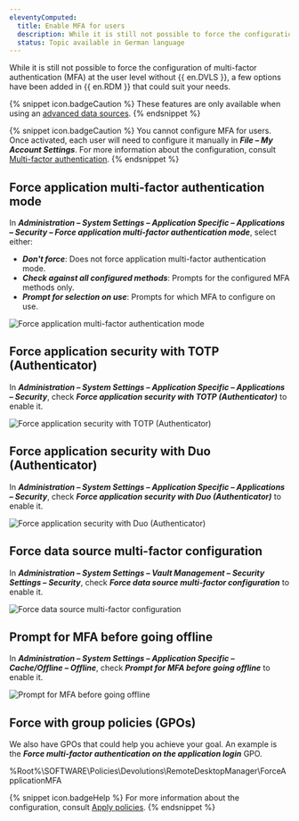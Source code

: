 ```yaml
---
eleventyComputed:
  title: Enable MFA for users
  description: While it is still not possible to force the configuration of multi-factor authentication (MFA) at the user level without {{ en.DVLS }}, a few options have been added in {{ en.RDM }} that could suit your needs.
  status: Topic available in German language
---
```

While it is still not possible to force the configuration of multi-factor authentication (MFA) at the user level without {{ en.DVLS }}, a few options have been added in {{ en.RDM }} that could suit your needs.  

{% snippet icon.badgeCaution %}
These features are only available when using an [advanced data sources](/rdm/windows/data-sources/data-sources-types/advanced-data-sources/).
{% endsnippet %}  

{% snippet icon.badgeCaution %}
You cannot configure MFA for users. Once activated, each user will need to configure it manually in ***File – My Account Settings***. For more information about the configuration, consult [Multi-factor authentication](/rdm/windows/data-sources/multi-factor-authentication/).
{% endsnippet %}

## Force application multi-factor authentication mode

In ***Administration – System Settings – Application Specific – Applications – Security – Force application multi-factor authentication mode***, select either:

* ***Don't force***: Does not force application multi-factor authentication mode.
* ***Check against all configured methods***: Prompts for the configured MFA methods only.
* ***Prompt for selection on use***: Prompts for which MFA to configure on use.

![Force application multi-factor authentication mode](https://webdevolutions.azureedge.net/docs/en/kb/KB2271.png)

## Force application security with TOTP (Authenticator)
In ***Administration – System Settings – Application Specific – Applications – Security***, check ***Force application security with TOTP (Authenticator)*** to enable it.  

![Force application security with TOTP (Authenticator)](https://webdevolutions.azureedge.net/docs/en/kb/KB2270.png)

## Force application security with Duo (Authenticator)
In ***Administration – System Settings – Application Specific – Applications – Security***, check ***Force application security with Duo (Authenticator)*** to enable it.  

![Force application security with Duo (Authenticator)](https://webdevolutions.azureedge.net/docs/en/kb/KB2267.png)

## Force data source multi-factor configuration
In ***Administration – System Settings – Vault Management – Security Settings – Security***, check ***Force data source multi-factor configuration*** to enable it.  

![Force data source multi-factor configuration](https://webdevolutions.azureedge.net/docs/en/kb/KB2273.png)

## Prompt for MFA before going offline
In ***Administration – System Settings – Application Specific – Cache/Offline – Offline***, check ***Prompt for MFA before going offline*** to enable it.  

![Prompt for MFA before going offline](https://webdevolutions.azureedge.net/docs/en/kb/KB2269.png)

## Force with group policies (GPOs)
We also have GPOs that could help you achieve your goal. An example is the ***Force multi-factor authentication on the application login*** GPO.  

%Root%\SOFTWARE\Policies\Devolutions\RemoteDesktopManager\ForceApplicationMFA  

{% snippet icon.badgeHelp %}
For more information about the configuration, consult [Apply policies](/kb/remote-desktop-manager/how-to-articles/group-policies/).
{% endsnippet %} 
